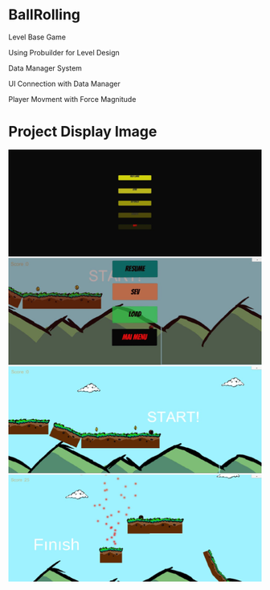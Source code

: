 # BallRolling


<p> Level Base Game<p>
<p> Using Probuilder for Level Design<p>
<p> Data Manager System <p>
<p> UI Connection with Data Manager <p>
<p> Player Movment with Force Magnitude <p>
  

# Project Display Image

<p>
  
<a href="https://github.com/mikkaraavci/BallRolling/blob/master/Png/AnaMenü.png">
<img src="https://github.com/mikkaraavci/BallRolling/blob/master/Png/AnaMenü.png"></a>
  

<a href="https://github.com/mikkaraavci/BallRolling/blob/master/Png/GameMenü.pngG">
<img src="https://github.com/mikkaraavci/BallRolling/blob/master/Png/GameMenü.png"></a>

<a href="https://github.com/mikkaraavci/BallRolling/blob/master/Png/lvl1.png">
<img src="https://github.com/mikkaraavci/BallRolling/blob/master/Png/lvl1.png"></a>

<a href="https://github.com/mikkaraavci/BallRolling/blob/master/Png/lvl2.png">
<img src="https://github.com/mikkaraavci/BallRolling/blob/master/Png/lvl2.png"></a>








  

  
</p>  
